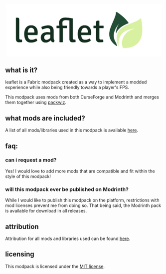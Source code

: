 <p align="center">
    <img src="resources/banner.png" width="500px"/>
</p>

## what is it?

leaflet is a Fabric modpack created as a way to implement a modded experience while also being friendly towards a player's FPS.

This modpack uses mods from both CurseForge and Modrinth and merges them together using [packwiz](https://github.com/packwiz/packwiz).

## what mods are included?
A list of all mods/libraries used in this modpack is available [here](MODS.md).

## faq:

### can i request a mod?
Yes! I would love to add more mods that are compatible and fit within the style of this modpack!

### will this modpack ever be published on Modrinth?
While I would like to publish this modpack on the platform, restrictions with mod licenses prevent me from doing so.
That being said, the Modrinth pack is available for download in all releases.

## attribution
Attribution for all mods and libraries used can be found [here](ATTRIBUTION.md).


## licensing
This modpack is licensed under the [MIT license](https://opensource.org/licenses/MIT).